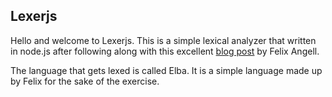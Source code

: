 Lexerjs
-----------
Hello and welcome to Lexerjs. This is a simple lexical analyzer that written in node.js after following along
with this excellent [blog post](http://blog.felixangell.com/implementing-a-programming-language-in-d-part-1/) by Felix Angell.

The language that gets lexed is called Elba. It is a simple language made up by Felix for the sake of the exercise. 
